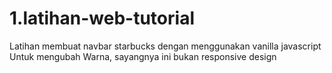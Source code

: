# 1.latihan-web-tutorial
Latihan membuat navbar starbucks dengan menggunakan vanilla javascript Untuk mengubah Warna, sayangnya ini bukan responsive design
